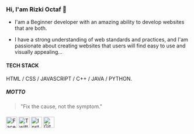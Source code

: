 ### Hi, I'am Rizki Octaf 👋

- I'am a Beginner developer with an amazing ability to develop websites that are both. 
 
- I have a strong understanding of web standards and practices, and I'am passionate about creating websites that users will find easy to use and visually appealing...

#### TECH STACK

HTML / CSS / JAVASCRIPT / C++ / JAVA / PYTHON.

##### MOTTO

> "Fix the cause, not the symptom."


####

<a href="https://www.facebook.com/" target="_blank"><img src="https://raw.githubusercontent.com/rizki-octaf/rizki-octaf/master/fb.png" alt="Facebook" width="30"></a>
<a href="https://twitter.com/rizkioctaf" target="_blank"><img src="https://raw.githubusercontent.com/rizki-octaf/rizki-octaf/master/tw.png" alt="Twitter" width="30"></a>
<a href="https://www.instagram.com/" target="_blank"><img src="https://raw.githubusercontent.com/rizki-octaf/rizki-octaf/master/ig.png" alt="Instagram" width="30"></a>
<a href="https://github.com/rizki-octaf" target="_blank"><img src="https://raw.githubusercontent.com/rizki-octaf/rizki-octaf/master/git.png" alt="GitHub" width="30"></a>

